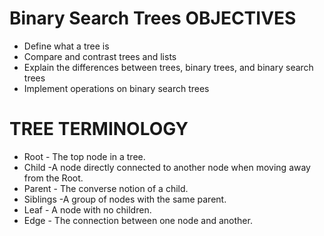 # Binary Search Trees OBJECTIVES
- Define what a tree is
- Compare and contrast trees and lists
- Explain the differences between trees, binary trees, and binary search trees
- Implement operations on binary search trees

# TREE TERMINOLOGY
- Root - The top node in a tree.
- Child -A node directly connected to another node when moving away from the Root.
- Parent - The converse notion of a child.
- Siblings -A group of nodes with the same parent.
- Leaf - A node with no children.
- Edge - The connection between one node and another.

